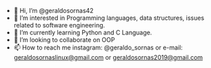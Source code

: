 - 👋 Hi, I’m @geraldosornas42
- 👀 I’m interested in Programming languages, data structures, issues related to software engineering.
- 🌱 I’m currently learning Python and C Language.
- 💞️ I’m looking to collaborate on OOP
- 📫 How to reach me instagram: @geraldo_sornas or e-mail: geraldosornaslinux@gmail.com or geraldosornas2019@gmail.com

<!---
geraldosornas42/geraldosornas42 is a ✨ special ✨ repository because its `README.md` (this file) appears on your GitHub profile.
You can click the Preview link to take a look at your changes.
--->
